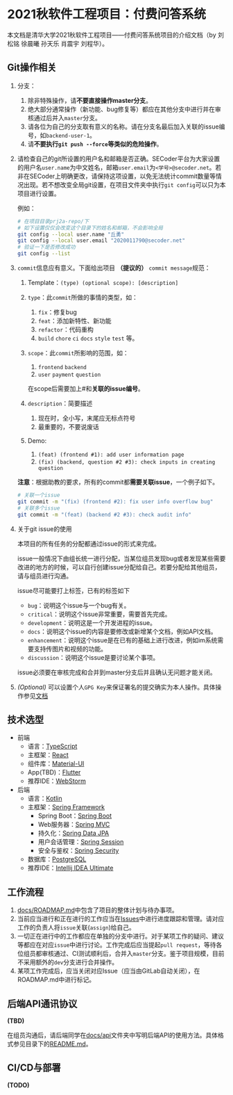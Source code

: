 # 2021秋软件工程项目：付费问答系统

本文档是清华大学2021秋软件工程项目——付费问答系统项目的介绍文档（by 刘松铭 徐晨曦 孙天乐 肖震宇 刘程华）。

## Git操作相关

1. 分支：
   1. 除非特殊操作，请**不要直接操作master分支**。
   2. 绝大部分通常操作（新功能、bug修复等）都应在其他分支中进行并在审核通过后并入`master`分支。
   3. 请各位为自己的分支取有意义的名称。请在分支名最后加入关联的issue编号，如`backend-user-1`。
   4. 请**不要执行`git push --force`等类似的危险操作**。
   
2. 请检查自己的git所设置的用户名和邮箱是否正确。SECoder平台为大家设置的用户名`user.name`为中文姓名，邮箱`user.email`为`<学号>@secoder.net`。若非在SECoder上明确更改，请保持这项设置，以免无法统计commit数量等情况出现。若不想改变全局git设置，在项目文件夹中执行`git config`可以只为本项目进行设置。

   例如：

   ```bash
   # 在项目目录prj2a-repo/下
   # 如下设置仅仅会改变这个目录下的姓名和邮箱，不会影响全局
   git config --local user.name "丘勇"
   git config --local user.email "2020011790@secoder.net"
   # 验证一下是否修改成功
   git config --list
   ```

3. `commit`信息应有意义。下面给出项目 **（提议的）** `commit message`规范：

   1. Template：`(type) (optional scope): [description]`
   2. `type`：此`commit`所做的事情的类型，如：
      1. `fix`：修复bug
      2. `feat`：添加新特性、新功能
      3. `refactor`：代码重构
      4. `build` `chore` `ci` `docs` `style` `test` 等。
   3. `scope`：此`commit`所影响的范围，如：
      
      1. `frontend` `backend`
      2. `user` `payment` `question`
      
      在scope后需要加上#和**关联的issue编号**。
   4. `description`：简要描述
      
      1. 现在时，全小写，末尾应无标点符号
      2. 最重要的，不要说废话
   5. Demo:
      1. `(feat) (frontend #1): add user information page`
      2. `(fix) (backend, question #2 #3): check inputs in creating question`

   **注意**：根据助教的要求，所有的commit都**需要关联issue**，一个例子如下。

   ```bash
   # 关联一个issue
   git commit -m "(fix) (frontend #2): fix user info overflow bug"
   # 关联多个issue
   git commit -m "(feat) (backend #2 #3): check audit info"
   ```

4. 关于git issue的使用

   本项目的所有任务的分配都通过issue的形式来完成。

   issue一般情况下由组长统一进行分配，当某位组员发现bug或者发现某些需要改进的地方的时候，可以自行创建issue分配给自己。若要分配给其他组员，请与组员进行沟通。

   issue尽可能要打上标签，已有的标签如下

   - `bug`：说明这个issue与一个bug有关。
   - `critical`：说明这个issue非常重要，需要首先完成。
   - `development`：说明这是一个开发进程的issue。
   - `docs`：说明这个issue的内容是要修改或新增某个文档，例如API文档。
   - `enhancement`：说明这个issue是在已有的基础上进行改进，例如im系统需要支持传图片和视频的功能。
   - `discussion`：说明这个issue是要讨论某个事项。

   issue必须要在审核完成和合并到master分支后并且确认无问题才能关闭。

5. *(Optional)* 可以设置个人`GPG Key`来保证署名的提交确实为本人操作。具体操作参见[文档](https://gitlab.secoder.net/help/user/project/repository/gpg_signed_commits/index.md)

## 技术选型

- 前端
  - 语言：[TypeScript](https://www.typescriptlang.org/)
  - 主框架：[React](https://reactjs.org/)
  - 组件库：[Material-UI](https://next.material-ui.com/)
  - App(TBD)：[Flutter](https://flutter.dev/)
  - 推荐IDE：[WebStorm](https://www.jetbrains.com/webstorm/)
- 后端
  - 语言：[Kotlin](https://kotlinlang.org/)
  - 主框架：[Spring Framework](https://spring.io/projects/spring-framework)
    - Spring Boot：[Spring Boot](https://spring.io/projects/spring-boot)
    - Web服务器：[Spring MVC](https://docs.spring.io/spring/docs/current/spring-framework-reference/web.html)
    - 持久化：[Spring Data JPA](https://spring.io/projects/spring-data-jpa)
    - 用户会话管理：[Spring Session](https://spring.io/projects/spring-session)
    - 安全与鉴权：[Spring Security](https://spring.io/projects/spring-security)
  - 数据库：[PostgreSQL](https://www.postgresql.org/)
  - 推荐IDE：[Intellij IDEA Ultimate](https://www.jetbrains.com/idea/)

## 工作流程

1. [docs/ROADMAP.md](docs/ROADMAP.md)中包含了项目的整体计划与待办事项。
2. 当前应当进行和正在进行的工作应当在[Issues](https://gitlab.secoder.net/HardEng/prj2a-repo/-/issues)中进行进度跟踪和管理。请对应工作的负责人将`issue`关联(`assign`)给自己。
3. 一切正在进行中的工作都应在单独的分支中进行。对于某项工作的疑问、建议等都应在对应`issue`中进行讨论。工作完成后应当提起`pull request`，等待各位组员都审核通过、CI测试顺利后，合并入`master`分支。鉴于项目规模，目前不采用额外的`dev`分支进行合并操作。
4. 某项工作完成后，应当关闭对应Issue（应当由GitLab自动关闭），在ROADMAP.md中进行标记。

## 后端API通讯协议

**(TBD)**

在组员沟通后，请后端同学在[docs/api](docs/api/)文件夹中写明后端API的使用方法。具体格式参见目录下的[README.md](docs/api/README.md)。

## CI/CD与部署

**(TODO)**
